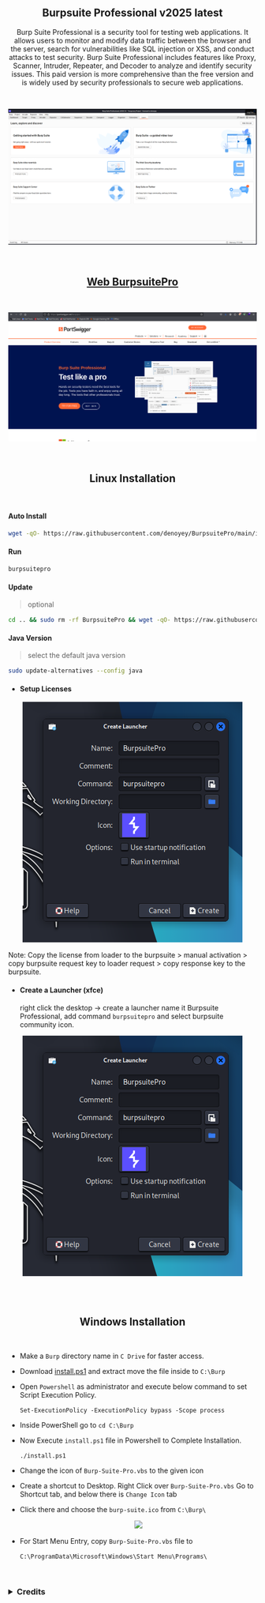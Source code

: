 <h2 align="center"> Burpsuite Professional v2025 latest </h2>

<p align="center"> Burp Suite Professional is a security tool for testing web applications. It allows users to monitor and modify data traffic between the browser and the server, search for vulnerabilities like SQL injection or XSS, and conduct attacks to test security. Burp Suite Professional includes features like Proxy, Scanner, Intruder, Repeater, and Decoder to analyze and identify security issues. This paid version is more comprehensive than the free version and is widely used by security professionals to secure web applications.</p>

<br>

![Screenshot_2024-09-19_17_45_09](https://github.com/denoyey/BurpsuitePro/blob/49c5bb9d4564464363ae42071cf9042f81c37dec/BurpsuitePro-v2025.png)

 <br>

<h2 align="center">
 <a href="https://portswigger.net/burp/pro">Web BurpsuitePro</a>
</h2>

<br>

![Screenshot_2024-09-19_17_45_09](https://github.com/denoyey/BurpsuitePro/blob/05c541e774b6ee51e0911e3fe5893d029268e905/Web-BurpsuitePro.png)

<br>

<h2 align="center"> Linux Installation </h2>

<br>

#### Auto Install
```sh
wget -qO- https://raw.githubusercontent.com/denoyey/BurpsuitePro/main/install.sh | sudo bash
```

#### Run
```sh
burpsuitepro
```

#### Update
> optional
```sh
cd .. && sudo rm -rf BurpsuitePro && wget -qO- https://raw.githubusercontent.com/denoyey/BurpsuitePro/refs/heads/main/update.sh | sudo bash
```

#### Java Version
> select the default java version
```sh
sudo update-alternatives --config java
```               

- #### Setup Licenses

<div align="center">
 <img src="https://github.com/denoyey/BurpsuitePro/blob/ee5ddaed3df3a206e2587e5e8abd5b538500bbec/Launcher.png" />
</div>
 
Note: Copy the license from loader to the burpsuite > manual activation > copy burpsuite request key to loader request >  copy response key to the burpsuite.

- #### Create a Launcher (xfce)

     right click the desktop -> create a launcher name it Burpsuite Professional, add command `burpsuitepro` and select burpsuite community icon.

<div align="center">
 <img src="https://github.com/denoyey/BurpsuitePro/blob/ee5ddaed3df3a206e2587e5e8abd5b538500bbec/Launcher.png" />
</div>

<br><br>

<h2 align="center"> Windows Installation</h2>

<br>
 
- Make a `Burp` directory name in `C Drive` for faster access.

- Download [install.ps1](https://codeload.github.com/denoyey/BurpsuitePro/zip/refs/heads/main) and extract move the file inside to `C:\Burp`

- Open `Powershell` as administrator and execute below command to set Script Execution Policy.


      Set-ExecutionPolicy -ExecutionPolicy bypass -Scope process

- Inside PowerShell go to `cd C:\Burp`

- Now Execute `install.ps1` file in Powershell to Complete Installation.

      ./install.ps1
 
- Change the icon of `Burp-Suite-Pro.vbs` to the given icon 

- Create a shortcut to Desktop. Right Click over `Burp-Suite-Pro.vbs` Go to Shortcut tab, and below there is `Change Icon` tab

- Click there and choose the `burp-suite.ico` from `C:\Burp\`

   <div align="center">
    
    <img src="https://user-images.githubusercontent.com/29830064/230825172-16c9cfba-4bca-46a4-86df-b352a4330b12.png">
</div>

- For Start Menu Entry, copy `Burp-Suite-Pro.vbs` file to 

      C:\ProgramData\Microsoft\Windows\Start Menu\Programs\

<br>

<h3 align="left" >
 <details><summary>Credits</summary>

###### Loader.jar by - [h3110w0r1d-y](https://github.com/h3110w0r1d-y/BurpLoaderKeygen)
###### Modified by - [denoyey](https://github.com/denoyey/BurpsuitePro)

</details>
</h3>
